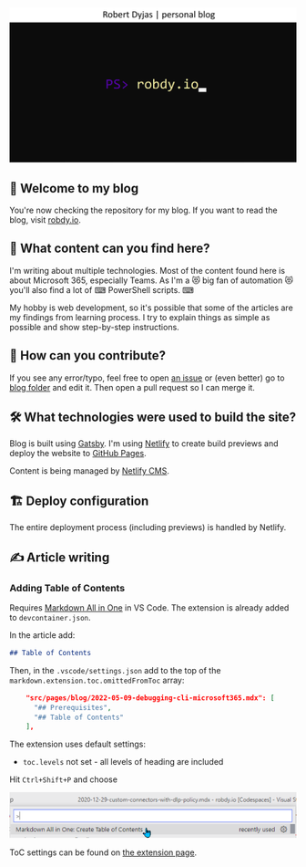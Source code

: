 [![Blog's image](static/img/og-image.png)](https://robdy.io)

## 👋 Welcome to my blog

You're now checking the repository for my blog. If you want to read the blog, visit [robdy.io](https://robdy.io).

## 📢 What content can you find here?

I'm writing about multiple technologies. Most of the content found here is about Microsoft 365, especially Teams. As I'm a 😻 big fan of automation 😻 you'll also find a lot of ⌨ PowerShell scripts. ⌨

My hobby is web development, so it's possible that some of the articles are my findings from learning process. I try to explain things as simple as possible and show step-by-step instructions.

## 📝 How can you contribute?

If you see any error/typo, feel free to open [an issue](https://github.com/robdy/robdy.io/issues/new/) or (even better) go to [blog folder](https://github.com/robdy/robdy.io/tree/src/src/pages/blog) and edit it. Then open a pull request so I can merge it.

## 🛠 What technologies were used to build the site?

Blog is built using [Gatsby](https://www.gatsbyjs.com/). I'm using [Netlify](https://netlify.com) to create build previews and deploy the website to [GitHub Pages](https://pages.github.com).

Content is being managed by [Netlify CMS](https://www.netlifycms.org/).

## 🏗️ Deploy configuration
The entire deployment process (including previews) is handled by Netlify.

## ✍ Article writing

### Adding Table of Contents

Requires [Markdown All in One](https://marketplace.visualstudio.com/items?itemName=yzhang.markdown-all-in-one) in VS Code. The extension is already added to `devcontainer.json`.

In the article add: 

```markdown
## Table of Contents
```

Then, in the `.vscode/settings.json` add to the top of the `markdown.extension.toc.omittedFromToc` array:

```json
    "src/pages/blog/2022-05-09-debugging-cli-microsoft365.mdx": [
      "## Prerequisites",
      "## Table of Contents"
    ],
```

The extension uses default settings:
- `toc.levels` not set - all levels of heading are included

Hit `Ctrl+Shift+P` and choose

![Adding table of contents in VS Code](static/img/adding-toc.png)

ToC settings can be found on [the extension page](https://marketplace.visualstudio.com/items?itemName=yzhang.markdown-all-in-one#table-of-contents).